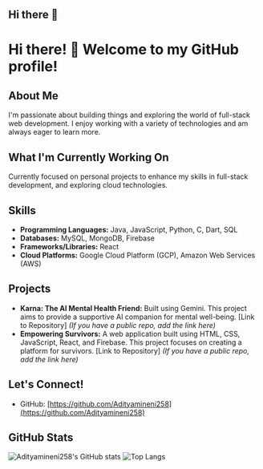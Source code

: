 ## Hi there 👋

<!--
**Adityamineni258/Adityamineni258** is a ✨ _special_ ✨ repository because its `README.md` (this file) appears on your GitHub profile.

Here are some ideas to get you started:

- 🔭 I’m currently working on ...
- 🌱 I’m currently learning ...
- 👯 I’m looking to collaborate on ...
- 🤔 I’m looking for help with ...
- 💬 Ask me about ...
- 📫 How to reach me: ...
- 😄 Pronouns: ...
- ⚡ Fun fact: ...
-->
# Hi there! 👋 Welcome to my GitHub profile!

## About Me

I'm passionate about building things and exploring the world of full-stack web development. I enjoy working with a variety of technologies and am always eager to learn more.

## What I'm Currently Working On

Currently focused on personal projects to enhance my skills in full-stack development, and exploring cloud technologies.

## Skills

-   **Programming Languages:** Java, JavaScript, Python, C, Dart, SQL
-   **Databases:** MySQL, MongoDB, Firebase
-   **Frameworks/Libraries:** React
-   **Cloud Platforms:** Google Cloud Platform (GCP), Amazon Web Services (AWS)

## Projects

-   **Karna: The AI Mental Health Friend:** Built using Gemini. This project aims to provide a supportive AI companion for mental well-being. [Link to Repository] *(If you have a public repo, add the link here)*
-   **Empowering Survivors:** A web application built using HTML, CSS, JavaScript, React, and Firebase. This project focuses on creating a platform for survivors. [Link to Repository] *(If you have a public repo, add the link here)*

## Let's Connect!

-   GitHub: [https://github.com/Adityamineni258](https://github.com/Adityamineni258)

## GitHub Stats
![Adityamineni258's GitHub stats](https://github-readme-stats.vercel.app/api?username=Adityamineni258&show_icons=true&theme=minimal)
![Top Langs](https://github-readme-stats.vercel.app/api/top-langs/?username=Adityamineni258&layout=compact&theme=minimal)
